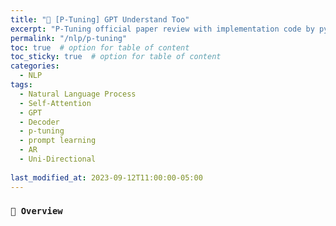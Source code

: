 ```yaml
---
title: "🤖 [P-Tuning] GPT Understand Too"
excerpt: "P-Tuning official paper review with implementation code by pytorch"
permalink: "/nlp/p-tuning"
toc: true  # option for table of content
toc_sticky: true  # option for table of content
categories:
  - NLP
tags:
  - Natural Language Process
  - Self-Attention
  - GPT
  - Decoder
  - p-tuning
  - prompt learning
  - AR
  - Uni-Directional
  
last_modified_at: 2023-09-12T11:00:00-05:00
---
```


### `🔭 Overview`

